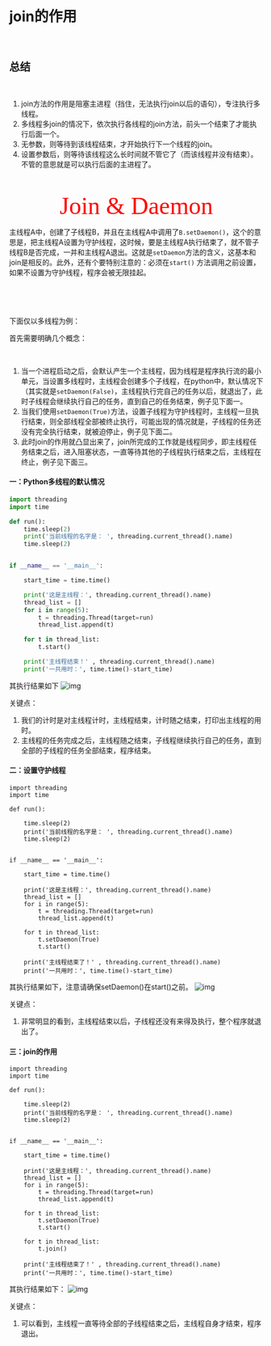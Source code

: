 # join的作用

&nbsp;

## **总结**

&nbsp;

1. join方法的作用是阻塞主进程（挡住，无法执行join以后的语句），专注执行多线程。  
2. 多线程多join的情况下，依次执行各线程的join方法，前头一个结束了才能执行后面一个。
3. 无参数，则等待到该线程结束，才开始执行下一个线程的join。
4. 设置参数后，则等待该线程这么长时间就不管它了（而该线程并没有结束）。不管的意思就是可以执行后面的主进程了。

&nbsp;

<center><font face="黑体" color=red size=10>Join & Daemon</font></center>

主线程A中，创建了子线程B，并且在主线程A中调用了`B.setDaemon()`，这个的意思是，把主线程A设置为守护线程，这时候，要是主线程A执行结束了，就不管子线程B是否完成，一并和主线程A退出。这就是`setDaemon`方法的含义，这基本和join是相反的。此外，还有个要特别注意的：必须在`start()` 方法调用之前设置，如果不设置为守护线程，程序会被无限挂起。

&nbsp;

&nbsp;

下面仅以多线程为例：

首先需要明确几个概念：

&nbsp;

1. 当一个进程启动之后，会默认产生一个主线程，因为线程是程序执行流的最小单元，当设置多线程时，主线程会创建多个子线程，在python中，默认情况下（其实就是`setDaemon(False)`，主线程执行完自己的任务以后，就退出了，此时子线程会继续执行自己的任务，直到自己的任务结束，例子见下面一。
2. 
   当我们使用`setDaemon(True)`方法，设置子线程为守护线程时，主线程一旦执行结束，则全部线程全部被终止执行，可能出现的情况就是，子线程的任务还没有完全执行结束，就被迫停止，例子见下面二。
3. 
   此时join的作用就凸显出来了，join所完成的工作就是线程同步，即主线程任务结束之后，进入阻塞状态，一直等待其他的子线程执行结束之后，主线程在终止，例子见下面三。

#### 一：Python多线程的默认情况

```python
import threading
import time

def run():
    time.sleep(2)
    print('当前线程的名字是： ', threading.current_thread().name)
    time.sleep(2)


if __name__ == '__main__':

    start_time = time.time()

    print('这是主线程：', threading.current_thread().name)
    thread_list = []
    for i in range(5):
        t = threading.Thread(target=run)
        thread_list.append(t)

    for t in thread_list:
        t.start()

    print('主线程结束！' , threading.current_thread().name)
    print('一共用时：', time.time()-start_time)
```

其执行结果如下
![img](https://images2017.cnblogs.com/blog/1203446/201709/1203446-20170911141534407-1287489554.png)

关键点：

1. 我们的计时是对主线程计时，主线程结束，计时随之结束，打印出主线程的用时。
2. 主线程的任务完成之后，主线程随之结束，子线程继续执行自己的任务，直到全部的子线程的任务全部结束，程序结束。

#### 二：设置守护线程

```
import threading
import time

def run():

    time.sleep(2)
    print('当前线程的名字是： ', threading.current_thread().name)
    time.sleep(2)


if __name__ == '__main__':

    start_time = time.time()

    print('这是主线程：', threading.current_thread().name)
    thread_list = []
    for i in range(5):
        t = threading.Thread(target=run)
        thread_list.append(t)

    for t in thread_list:
        t.setDaemon(True)
        t.start()

    print('主线程结束了！' , threading.current_thread().name)
    print('一共用时：', time.time()-start_time)
```

其执行结果如下，注意请确保setDaemon()在start()之前。
![img](https://images2017.cnblogs.com/blog/1203446/201709/1203446-20170911143032641-1967021221.png)

关键点：

1. 非常明显的看到，主线程结束以后，子线程还没有来得及执行，整个程序就退出了。

#### 三：join的作用

```
import threading
import time

def run():

    time.sleep(2)
    print('当前线程的名字是： ', threading.current_thread().name)
    time.sleep(2)


if __name__ == '__main__':

    start_time = time.time()

    print('这是主线程：', threading.current_thread().name)
    thread_list = []
    for i in range(5):
        t = threading.Thread(target=run)
        thread_list.append(t)

    for t in thread_list:
        t.setDaemon(True)
        t.start()

    for t in thread_list:
        t.join()

    print('主线程结束了！' , threading.current_thread().name)
    print('一共用时：', time.time()-start_time)
```

其执行结果如下：
![img](https://images2017.cnblogs.com/blog/1203446/201709/1203446-20170911144052203-746545220.png)

关键点：

1. 可以看到，主线程一直等待全部的子线程结束之后，主线程自身才结束，程序退出。